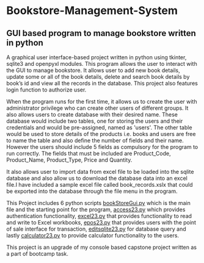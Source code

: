 # Bookstore-Management-System

## GUI based program to manage bookstore written in python

A graphical user interface-based project written in python using tkinter, sqlite3 and openpyxl modules. This program allows the user to interact with the GUI to manage bookstore. It allows user to add new book details, update some or all of the book details, delete and search book details by book’s id and view all the records in the database. This project also features login function to authorize user. 

When the program runs for the first time, it allows us to create the user with administrator privilege who can create other users of different groups. It also allows users to create database with their desired name. These database would include two tables, one for storing the users and their credentials and would be pre-assigned, named as 'users'. The other table would be used to store details of the products i.e. books and users are free to name the table and also define the number of fields and their name. However the users should include 5 fields as compulsory for the program to run correctly. The fields that must be included are Product_Code, Product_Name, Product_Type, Price and Quantity. 

It also allows user to import data from excel file to be loaded into the sqlite database and also allow us to download the database data into an excel file.I have included a sample excel file called book_records.xslx that could be exported into the 
database through the file menu in the program.

This Project includes 6 python scripts <ins>bookStoreGui.py</ins> which is the main file and the starting point for the program, <ins>access23.py</ins> which provides authentication functionality, <ins>excel23.py</ins> that provides functionality to read and write to Excel workbooks, <ins>epos23.py</ins> that provides users with the point of sale interface for transaction, <ins>editsqlite23.py</ins> for database query and lastly <ins>calculator23.py</ins> to provide calculator functionality to the users.

This project is an upgrade of my console based capstone project written as a part of bootcamp task.
